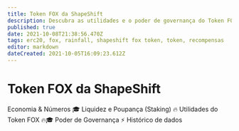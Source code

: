 ```yaml
---
title: Token FOX da ShapeShift
description: Descubra as utilidades e o poder de governança do Token FOX.
published: true
date: 2021-10-08T21:38:56.470Z
tags: erc20, fox, rainfall, shapeshift fox token, token, recompensas
editor: markdown
dateCreated: 2021-10-05T16:09:23.612Z
---
```


# Token FOX da ShapeShift

Economia & Números 🎓
Liquidez e Poupança (Staking) 🔥
Utilidades do Token FOX 🔥🎓
Poder de Governança ⚡
Histórico de dados